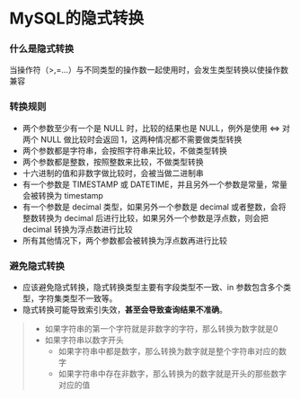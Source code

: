 # MySQL的隐式转换

### 什么是隐式转换

当操作符（>,=...）与不同类型的操作数一起使用时，会发生类型转换以使操作数兼容

### 转换规则

- 两个参数至少有一个是 NULL 时，比较的结果也是 NULL，例外是使用 <=> 对两个 NULL 做比较时会返回 1，这两种情况都不需要做类型转换
- 两个参数都是字符串，会按照字符串来比较，不做类型转换
- 两个参数都是整数，按照整数来比较，不做类型转换
- 十六进制的值和非数字做比较时，会被当做二进制串
- 有一个参数是 TIMESTAMP 或 DATETIME，并且另外一个参数是常量，常量会被转换为 timestamp
- 有一个参数是 decimal 类型，如果另外一个参数是 decimal 或者整数，会将整数转换为 decimal 后进行比较，如果另外一个参数是浮点数，则会把 decimal 转换为浮点数进行比较
- 所有其他情况下，两个参数都会被转换为浮点数再进行比较

### 避免隐式转换

* 应该避免隐式转换，隐式转换类型主要有字段类型不一致、in 参数包含多个类型，字符集类型不一致等。
* 隐式转换可能导致索引失效，**甚至会导致查询结果不准确**。

> - 如果字符串的第一个字符就是非数字的字符，那么转换为数字就是0
> - 如果字符串以数字开头
>   - 如果字符串中都是数字，那么转换为数字就是整个字符串对应的数字
>   - 如果字符串中存在非数字，那么转换为的数字就是开头的那些数字对应的值
